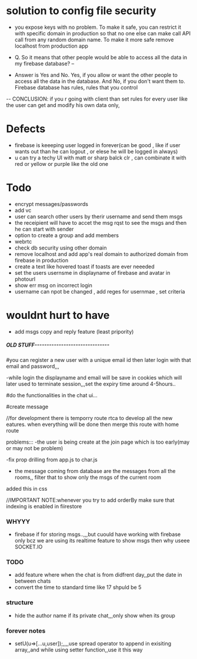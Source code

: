 # solution to config file security
- you expose keys with no problem. To make it safe, you can restrict it with specific domain in production so that no one else can make call API call from any random domain name. To make it more safe remove localhost from production app


- Q. So it means that other people would be able to access all the data in my firebase database? – 
- Answer is Yes and No. Yes, if you allow or want the other people to access all the data in the database. And No, if you don't want them to. Firebase database has rules, rules that you control


-- CONCLUSION: if you r going with client than set rules for every user like the user can get and modify his own data only,



# Defects
- firebase is keeeping user logged in forever(can be good , like if user wants out than he can logout , or elese he will be logged in always)
- u can try  a techy UI with matt or sharp balck clr , can combinate it with red or yellow  or purple like the old one



# Todo 
- encrypt messages/passwords
- add vc
- user can search other users by therir username and send them msgs
- the receipient will have to accet the msg rqst to see the msgs and then he can start with sender
- option to create a group and add members 
- webrtc
- check db security using other domain
- remove localhost and add app's real domain to authorized domain from firebase in production 
- create a text like hovered toast if toasts are ever neeeded
- set the users usernsme in displayname of firebase and avatar in photourl
- show err msg on incorrect login
- username can npot be changed , add reges for usernmae , set criteria









# wouldnt hurt to have
- add msgs copy and reply feature (least pripority)








##### OLD STUFF-------------------------------

#you can register a new user with a unique email id then later login with that email and password,,,

-while login the displayname and email will be save in cookies which will later used to terminate session,,,set the expiry time around 4-5hours..


#do the functionalities in the chat ui...

#create message 


//for development there is temporry route rtca to develop all the new eatures. when everything will be done then merge this route with home route


problems:::
-the user is being create at the join page which is too early(may or may not be problem)

-fix prop drilling from app.js to char.js


- the message coming from database are the messages from all the rooms,, filter that to show only the msgs of the current room



added this in css



//IMPORTANT NOTE:whenever you try to add orderBy make sure that indexing is enabled in fiirestore


### WHYYY
- firebase if for storing msgs..,,,but cuould have working with firebase only bcz we are using its realtime feature to show msgs then why useee SOCKET.IO


### TODO
- add feature where when the chat is from didfrent day,,put the date in between chats
- convert the time to standard time like 17 shpuld be 5




### structure
- hide the author name if its private chat,,,only show when its group





### forever notes
- setU(u=>[...u,user]);,,,,use spread operator to append in exisiting array,,and while using setter function,,use it this way